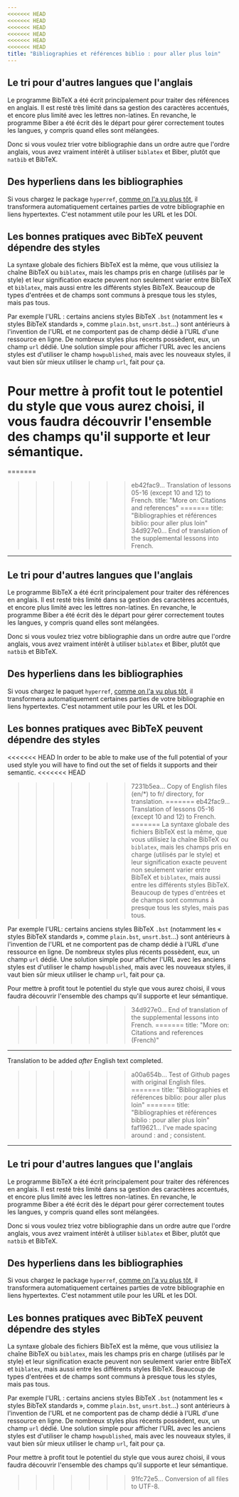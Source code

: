 ```yaml
---
<<<<<<< HEAD
<<<<<<< HEAD
<<<<<<< HEAD
<<<<<<< HEAD
<<<<<<< HEAD
<<<<<<< HEAD
title: "Bibliographies et références biblio : pour aller plus loin"
---
```


## Le tri pour d'autres langues que l'anglais

Le programme BibTeX a été écrit principalement pour traiter des références en
anglais. Il est resté très limité dans sa gestion des caractères accentués, et
encore plus limité avec les lettres non-latines. En revanche, le programme Biber
a été écrit dès le départ pour gérer correctement toutes les langues, y compris
quand elles sont mélangées.

Donc si vous voulez trier votre bibliographie dans un ordre autre que l'ordre
anglais, vous avez vraiment intérêt à utiliser `biblatex` et Biber, plutôt que
`natbib` et BibTeX.


## Des hyperliens dans les bibliographies

Si vous chargez le package `hyperref`, [comme on l'a vu plus tôt](more-09), il
transformera automatiquement certaines parties de votre bibliographie en liens
hypertextes. C'est notamment utile pour les URL et les DOI.


## Les bonnes pratiques avec BibTeX peuvent dépendre des styles

La syntaxe globale des fichiers BibTeX est la même, que vous utilisiez la chaîne
BibTeX ou `biblatex`, mais les champs pris en charge (utilisés par le style) et
leur signification exacte peuvent non seulement varier entre BibTeX et `biblatex`,
mais aussi entre les différents styles BibTeX. Beaucoup de types d'entrées et de
champs sont communs à presque tous les styles, mais pas tous.

Par exemple l'URL : certains anciens styles BibTeX `.bst` (notamment les
« styles BibTeX standards », comme `plain.bst`, `unsrt.bst`&hellip;) sont
antérieurs à l'invention de l'URL et ne comportent pas de champ dédié à l'URL
d'une ressource en ligne. De nombreux styles plus récents possèdent, eux, un
champ `url` dédié. Une solution simple pour afficher l'URL avec les anciens
styles est d'utiliser le champ `howpublished`, mais avec les nouveaux styles,
il vaut bien sûr mieux utiliser le champ `url`, fait pour ça.

Pour mettre à profit tout le potentiel du style que vous aurez choisi, il vous
faudra découvrir l'ensemble des champs qu'il supporte et leur sémantique.
=======
=======
>>>>>>> eb42fac9... Translation of lessons 05-16 (except 10 and 12) to French.
title: "More on: Citations and references"
=======
title: "Bibliographies et références biblio: pour aller plus loin"
>>>>>>> 34d927e0... End of translation of the supplemental lessons into French.
---

## Le tri pour d'autres langues que l'anglais

Le programme BibTeX a été écrit principalement pour traiter des références en anglais. Il est resté très limité dans sa gestion des caractères accentués, et encore plus limité avec les lettres non-latines. En revanche, le programme Biber a été écrit dès le départ pour gérer correctement toutes les langues, y compris quand elles sont mélangées.

Donc si vous voulez triez votre bibliographie dans un ordre autre que l'ordre anglais, vous avez vraiment intérêt à utiliser `biblatex` et Biber, plutôt que `natbib` et BibTeX.


## Des hyperliens dans les bibliographies

Si vous chargez le paquet `hyperref`, [comme on l'a vu plus tôt](more-09), il transformera automatiquement certaines parties de votre bibliographie en liens hypertextes. C'est notamment utile pour les URL et les DOI.


## Les bonnes pratiques avec BibTeX peuvent dépendre des styles

<<<<<<< HEAD
In order to be able to make use of the full potential of your used style you
will have to find out the set of fields it supports and their semantic.
<<<<<<< HEAD
>>>>>>> 7231b5ea... Copy of English files (en/*) to fr/ directory, for translation.
=======
>>>>>>> eb42fac9... Translation of lessons 05-16 (except 10 and 12) to French.
=======
La syntaxe globale des fichiers BibTeX est la même, que vous utilisiez la chaîne BibTeX ou `biblatex`, mais les champs pris en charge (utilisés par le style) et leur signification exacte peuvent non seulement varier entre BibTeX et `biblatex`, mais aussi entre les différents styles BibTeX. Beaucoup de types d'entrées et de champs sont communs à presque tous les styles, mais pas tous.

Par exemple l'URL: certains anciens styles BibTeX `.bst` (notamment les « styles BibTeX standards », comme `plain.bst`, `unsrt.bst`...) sont antérieurs à l'invention de l'URL et ne comportent pas de champ dédié à l'URL d'une ressource en ligne. De nombreux styles plus récents possèdent, eux, un champ `url` dédié. Une solution simple pour afficher l'URL avec les anciens styles est d'utiliser le champ `howpublished`, mais avec les nouveaux styles, il vaut bien sûr mieux utiliser le champ `url`, fait pour ça.

Pour mettre à profit tout le potentiel du style que vous aurez choisi, il vous faudra découvrir l'ensemble des champs qu'il supporte et leur sémantique.
>>>>>>> 34d927e0... End of translation of the supplemental lessons into French.
=======
title: "More on: Citations and references (French)"
---
Translation to be added _after_ English text completed.
>>>>>>> a00a654b... Test of Github pages with original English files.
=======
title: "Bibliographies et références biblio: pour aller plus loin"
=======
title: "Bibliographies et références biblio : pour aller plus loin"
>>>>>>> faf19621... I've made spacing around : and ; consistent.
---

## Le tri pour d'autres langues que l'anglais

Le programme BibTeX a été écrit principalement pour traiter des références en anglais. Il est resté très limité dans sa gestion des caractères accentués, et encore plus limité avec les lettres non-latines. En revanche, le programme Biber a été écrit dès le départ pour gérer correctement toutes les langues, y compris quand elles sont mélangées.

Donc si vous voulez triez votre bibliographie dans un ordre autre que l'ordre anglais, vous avez vraiment intérêt à utiliser `biblatex` et Biber, plutôt que `natbib` et BibTeX.


## Des hyperliens dans les bibliographies

Si vous chargez le package `hyperref`, [comme on l'a vu plus tôt](more-09), il transformera automatiquement certaines parties de votre bibliographie en liens hypertextes. C'est notamment utile pour les URL et les DOI.


## Les bonnes pratiques avec BibTeX peuvent dépendre des styles

La syntaxe globale des fichiers BibTeX est la même, que vous utilisiez la chaîne BibTeX ou `biblatex`, mais les champs pris en charge (utilisés par le style) et leur signification exacte peuvent non seulement varier entre BibTeX et `biblatex`, mais aussi entre les différents styles BibTeX. Beaucoup de types d'entrées et de champs sont communs à presque tous les styles, mais pas tous.

Par exemple l'URL : certains anciens styles BibTeX `.bst` (notamment les « styles BibTeX standards », comme `plain.bst`, `unsrt.bst`...) sont antérieurs à l'invention de l'URL et ne comportent pas de champ dédié à l'URL d'une ressource en ligne. De nombreux styles plus récents possèdent, eux, un champ `url` dédié. Une solution simple pour afficher l'URL avec les anciens styles est d'utiliser le champ `howpublished`, mais avec les nouveaux styles, il vaut bien sûr mieux utiliser le champ `url`, fait pour ça.

Pour mettre à profit tout le potentiel du style que vous aurez choisi, il vous faudra découvrir l'ensemble des champs qu'il supporte et leur sémantique.
>>>>>>> 91fc72e5... Conversion of all files to UTF-8.
